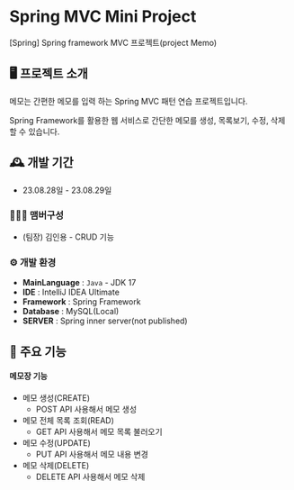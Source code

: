 # Spring MVC Mini Project
[Spring] Spring framework MVC 프로젝트(project Memo)

## 🖥️ 프로젝트 소개
메모는 간편한 메모를 입력 하는 Spring MVC 패턴 연습 프로젝트입니다.

Spring Framework를 활용한 웹 서비스로 간단한 메모를 생성, 목록보기, 수정, 삭제 할 수 있습니다.

## 🕰️ 개발 기간
* 23.08.28일 - 23.08.29일

### 🧑‍🤝‍🧑 맴버구성
- (팀장) 김인용 - CRUD 기능

### ⚙️ 개발 환경
- **MainLanguage** : `Java` - JDK 17
- **IDE** : IntelliJ IDEA Ultimate
- **Framework** : Spring Framework
- **Database** : MySQL(Local)
- **SERVER** : Spring inner server(not published)

## 📌 주요 기능
#### 메모장 기능
* 메모 생성(CREATE)
    - POST API 사용해서 메모 생성
* 메모 전체 목록 조회(READ)
    - GET API 사용해서 메모 목록 불러오기
* 메모 수정(UPDATE)
    - PUT API 사용해서 메모 내용 변경
* 메모 삭제(DELETE)
    - DELETE API 사용해서 메모 삭제
